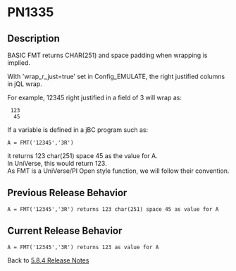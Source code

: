 # PN1335

<PageHeader />

## Description

BASIC FMT returns CHAR(251) and space padding when wrapping is implied.

With 'wrap_r_just=true' set in Config_EMULATE, the right justified columns in jQL wrap.  

For example, 12345 right justified in a field of 3 will wrap as:

```
 123
  45
```

If a variable is defined in a jBC program such as:

```
A = FMT('12345','3R')
```

it returns 123 char(251) space 45 as the value for A.  
In UniVerse, this would return 123.  
As FMT is a UniVerse\/PI Open style function, we will follow their convention.

## Previous Release Behavior

```
A = FMT('12345','3R') returns 123 char(251) space 45 as value for A
```

## Current Release Behavior

```
A = FMT('12345','3R') returns 123 as value for A
```

Back to [5.8.4 Release Notes](./../README.md)

<PageFooter />
